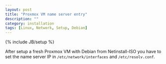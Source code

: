 ```yaml
---
layout: post
title: "Proxmox VM name server entry"
description: ""
category: installation
tags: [Linux, Network, Setup, Debian]
---
```

{% include JB/setup %}

After setup a fresh Proxmox VM with Debian from Netinstall-ISO you have to set the name server IP in `/etc/network/interfaces` and `/etc/resolv.conf`.
